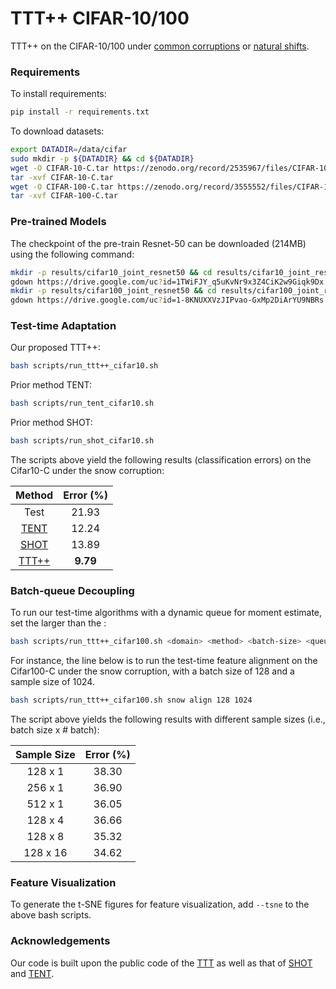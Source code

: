 # TTT++ CIFAR-10/100

TTT++ on the CIFAR-10/100 under [common corruptions](https://github.com/hendrycks/robustness) or [natural shifts](https://arxiv.org/abs/1806.00451).

### Requirements

To install requirements:

```bash
pip install -r requirements.txt
```

To download datasets:

```bash
export DATADIR=/data/cifar
sudo mkdir -p ${DATADIR} && cd ${DATADIR}
wget -O CIFAR-10-C.tar https://zenodo.org/record/2535967/files/CIFAR-10-C.tar?download=1
tar -xvf CIFAR-10-C.tar
wget -O CIFAR-100-C.tar https://zenodo.org/record/3555552/files/CIFAR-100-C.tar?download=1
tar -xvf CIFAR-100-C.tar
```

### Pre-trained Models

The checkpoint of the pre-train Resnet-50 can be downloaded (214MB) using the following command: 

```bash
mkdir -p results/cifar10_joint_resnet50 && cd results/cifar10_joint_resnet50
gdown https://drive.google.com/uc?id=1TWiFJY_q5uKvNr9x3Z4CiK2w9Giqk9Dx && cd ../..
mkdir -p results/cifar100_joint_resnet50 && cd results/cifar100_joint_resnet50
gdown https://drive.google.com/uc?id=1-8KNUXXVzJIPvao-GxMp2DiArYU9NBRs && cd ../..
```

### Test-time Adaptation

Our proposed TTT++:

```bash
bash scripts/run_ttt++_cifar10.sh
```

Prior method TENT:

```bash
bash scripts/run_tent_cifar10.sh
```

Prior method SHOT:

```bash
bash scripts/run_shot_cifar10.sh
```

The scripts above yield the following results (classification errors) on the Cifar10-C under the snow corruption:

| Method | Error (%) |
|:------:|:---------:|
|  Test  |   21.93   |
|  [TENT](https://openreview.net/forum?id=uXl3bZLkr3c)  |   12.24   |
|  [SHOT](https://proceedings.mlr.press/v119/liang20a.html)  |   13.89   |
| [TTT++](https://papers.nips.cc/paper/2021/hash/b618c3210e934362ac261db280128c22-Abstract.html)  | **9.79**  |

### Batch-queue Decoupling

To run our test-time algorithms with a dynamic queue for moment estimate, set the <queue-size> larger than the <batch-size>:

```bash
bash scripts/run_ttt++_cifar100.sh <domain> <method> <batch-size> <queue-size>
```

For instance, the line below is to run the test-time feature alignment on the Cifar100-C under the snow corruption, with a batch size of 128 and a sample size of 1024. 
```bash
bash scripts/run_ttt++_cifar100.sh snow align 128 1024
```

The script above yields the following results with different sample sizes (i.e., batch size x # batch):

| Sample Size | Error (%) |
|:-----------:|:---------:|
|   128 x 1   |   38.30   |
|   256 x 1   |   36.90   |
|   512 x 1   |   36.05   |
|   128 x 4   |   36.66   |
|   128 x 8   |   35.32   |
|   128 x 16  |   34.62   |

### Feature Visualization

To generate the t-SNE figures for feature visualization, add `--tsne` to the above bash scripts.

### Acknowledgements

Our code is built upon the public code of the [TTT](https://github.com/yueatsprograms/ttt_cifar_release) as well as that of [SHOT](https://proceedings.mlr.press/v119/liang20a.html) and [TENT](https://openreview.net/forum?id=uXl3bZLkr3c).